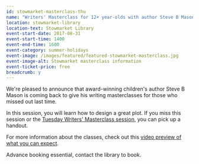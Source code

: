 ```yaml
---
id: stowmarket-masterclass-thu
name: "Writers' Masterclass for 12+ year-olds with author Steve B Mason"
location: stowmarket-library
location-text: Stowmarket Library
event-start-date: 2017-08-31
event-start-time: 1400
event-end-time: 1600
event-category: summer-holidays
event-image: /images/featured/featured-stowmarket-masterclass.jpg
event-image-alt: Stowmarket masterclass information
event-ticket-price: free
breadcrumb: y
---
```


We're pleased to announce that award-winning children's author Steve B Mason is coming back to give his writing masterclasses for those who missed out last time.

In this session, you will learn how to design a great plot. If you miss this session or the [Tuesday Writers' Masterclass session](/events/stowmarket-2017-08-29-writers-masterclass-tue/), you can pick up a handout.

For more information about the classes, check out this [video preview of what you can expect](https://www.youtube.com/watch?v=hN8T733fp4w).

Advance booking essential, contact the library to book.
